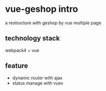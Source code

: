 # vue-geshop intro
a restructure with geshop by vue multiple page

## technology stack
webpack4 + vue

## feature
* dynamic router with ajax
* status manage with vuex